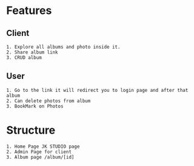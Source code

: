 # Features

## Client

    1. Explore all albums and photo inside it.
    2. Share album link
    3. CRUD album

## User

    1. Go to the link it will redirect you to login page and after that album
    2. Can delete photos from album
    3. BookMark on Photos

# Structure

    1. Home Page JK STUDIO page 
    2. Admin Page for client
    3. Album page /album/[id]
    